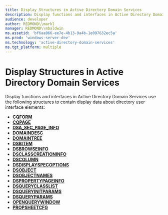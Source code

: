 ```yaml
---
title: Display Structures in Active Directory Domain Services
description: Display functions and interfaces in Active Directory Domain Services use the following structures to contain display data about directory user interface elements.
audience: developer
author: REDMOND\\markl
manager: REDMOND\\mbaldwin
ms.assetid: 'bf6aa066-ee7e-4b13-9a4b-1e097632ec5a'
ms.prod: 'windows-server-dev'
ms.technology: 'active-directory-domain-services'
ms.tgt_platform: multiple
---
```


# Display Structures in Active Directory Domain Services

Display functions and interfaces in Active Directory Domain Services use the following structures to contain display data about directory user interface elements:

-   [**CQFORM**](cqform.md)
-   [**CQPAGE**](cqpage.md)
-   [**DSA\_SEC\_PAGE\_INFO**](dsa-sec-page-info.md)
-   [**DOMAINDESC**](domaindesc.md)
-   [**DOMAINTREE**](domaintree.md)
-   [**DSBITEM**](dsbitem.md)
-   [**DSBROWSEINFO**](dsbrowseinfo.md)
-   [**DSCLASSCREATIONINFO**](dsclasscreationinfo.md)
-   [**DSCOLUMN**](dscolumn.md)
-   [**DSDISPLAYSPECOPTIONS**](dsdisplayspecoptions.md)
-   [**DSOBJECT**](dsobject.md)
-   [**DSOBJECTNAMES**](dsobjectnames.md)
-   [**DSPROPERTYPAGEINFO**](dspropertypageinfo.md)
-   [**DSQUERYCLASSLIST**](dsqueryclasslist.md)
-   [**DSQUERYINITPARAMS**](dsqueryinitparams.md)
-   [**DSQUERYPARAMS**](dsqueryparams.md)
-   [**OPENQUERYWINDOW**](openquerywindow.md)
-   [**PROPSHEETCFG**](propsheetcfg.md)

 

 




